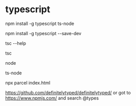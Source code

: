 # typescript

<!-- To install typescript in your machine -->
npm install -g typescript ts-node

<!-- To install typescript in individual project -->
npm install -g typescript --save-dev

<!-- check installation -->
tsc --help

<!-- to compile the .ts file -->
tsc <filename>

<!-- to run the compiled ts file -->
node <filename>

<!-- to directly execute the .ts file ( compiltation + execution) -->
ts-node <filename>

<!-- to run this project -->
npx parcel index.html



<!-- get type definition of library if you don't have -->
https://github.com/definitelytyped/definitelytyped/
or got to https://www.npmjs.com/ and search @types <package name>

